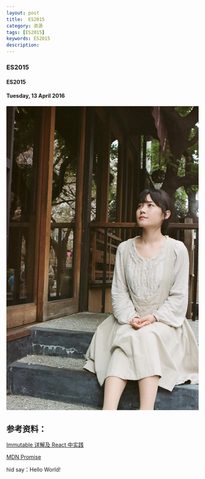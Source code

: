 ```yaml
---
layout: post
title:  ES2015
category: 资源
tags: [ES2015]
keywords: ES2015
description:
---
```


### ES2015

#### ES2015

#### Tuesday, 13 April 2016

![ChenBi](/../../assets/img/resource/2016/ChenBi_4.jpg)

## 参考资料：

[Immutable 详解及 React 中实践](https://github.com/camsong/blog/issues/3)

[MDN Promise](https://developer.mozilla.org/zh-CN/docs/Web/JavaScript/Reference/Global_Objects/Promise)




hid say：Hello World!
